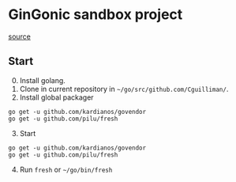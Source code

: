 # GinGonic sandbox project
[source](https://github.com/wangzitian0/golang-gin-starter-kit)

## Start

0. Install golang.
1. Clone in current repository in `~/go/src/github.com/Cguilliman/`.
2. Install global packager 
```
go get -u github.com/kardianos/govendor
go get -u github.com/pilu/fresh
```
3. Start
```
go get -u github.com/kardianos/govendor
go get -u github.com/pilu/fresh
```
4. Run `fresh` or `~/go/bin/fresh`
